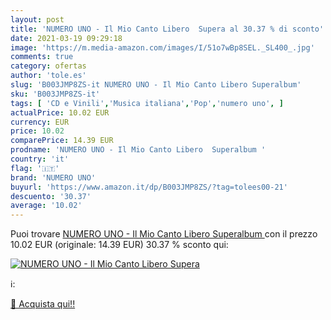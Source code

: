 ```yaml
---
layout: post
title: 'NUMERO UNO - Il Mio Canto Libero  Supera al 30.37 % di sconto'
date: 2021-03-19 09:29:18
image: 'https://m.media-amazon.com/images/I/51o7wBp8SEL._SL400_.jpg'
comments: true
category: ofertas
author: 'tole.es'
slug: 'B003JMP8ZS-it NUMERO UNO - Il Mio Canto Libero Superalbum'
sku: 'B003JMP8ZS-it'
tags: [ 'CD e Vinili','Musica italiana','Pop','numero uno', ]
actualPrice: 10.02 EUR
currency: EUR
price: 10.02
comparePrice: 14.39 EUR
prodname: 'NUMERO UNO - Il Mio Canto Libero  Superalbum '
country: 'it'
flag: '🇮🇹'
brand: 'NUMERO UNO'
buyurl: 'https://www.amazon.it/dp/B003JMP8ZS/?tag=tolees00-21'
descuento: '30.37'
average: '10.02'
---
```


Puoi trovare [NUMERO UNO - Il Mio Canto Libero  Superalbum ](https://www.amazon.it/dp/B003JMP8ZS/?tag=tolees00-21) con il prezzo 10.02 EUR (originale: 14.39 EUR) 30.37 % sconto qui:

[![NUMERO UNO - Il Mio Canto Libero  Supera](https://m.media-amazon.com/images/I/51o7wBp8SEL._SL400_.jpg)](https://www.amazon.it/dp/B003JMP8ZS/?tag=tolees00-21)

ℹ️:


[🛒 Acquista qui!!](https://www.amazon.it/dp/B003JMP8ZS/?tag=tolees00-21)
